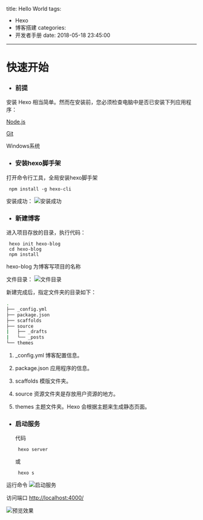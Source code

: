 title: Hello World
tags:
  - Hexo
  - 博客搭建
categories:
  - 开发者手册
date: 2018-05-18 23:45:00
---
# 快速开始

- ### 前提
安装 Hexo 相当简单。然而在安装前，您必须检查电脑中是否已安装下列应用程序：

 [Node.js](https://nodejs.org/en/)

 [Git](https://git-scm.com/)

 Windows系统

- ### 安装hexo脚手架

 打开命令行工具，全局安装hexo脚手架
  ```
   npm install -g hexo-cli
  ```
  <!-- more -->

 安装成功：
  ![安装成功](https://graphbed.qiniu.songxingguo.com/pasted-0.png)

- ### 新建博客

 进入项目存放的目录，执行代码：
  ```
   hexo init hexo-blog
   cd hexo-blog
   npm install
  ```
  hexo-blog 为博客写项目的名称

 文件目录：
 ![文件目录](https://graphbed.qiniu.songxingguo.com/%E6%96%87%E4%BB%B6%E7%9B%AE%E5%BD%95.png)

 新建完成后，指定文件夹的目录如下：
  ```bash
  .
  ├── _config.yml
  ├── package.json
  ├── scaffolds
  ├── source
  |   ├── _drafts
  |   └── _posts
  └── themes
  ```
   1. _config.yml 博客配置信息。

   2. package.json 应用程序的信息。

   3. scaffolds 模版文件夹。

   4. source 资源文件夹是存放用户资源的地方。

   5. themes 主题文件夹。Hexo 会根据主题来生成静态页面。


- ### 启动服务
  代码
  ``` 
   hexo server
  ```
   或
  ``` 
   hexo s
  ```
 运行命令
 ![启动服务](https://graphbed.qiniu.songxingguo.com/%E5%9C%A84000%E7%AB%AF%E5%8F%A3%E5%90%AF%E5%8A%A8%E6%9C%8D%E5%8A%A1.png)

 访问端口 [http://localhost:4000/](http://localhost:4000/)

 ![预览效果](https://graphbed.qiniu.songxingguo.com/%E5%9C%A84000%E7%AB%AF%E5%8F%A3%E9%A2%84%E8%A7%88.png)
